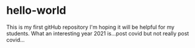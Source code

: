 # hello-world
This is my first gitHub repository
I'm hoping it will be helpful for my students.
What an interesting year 2021 is...post covid but not really post covid...
